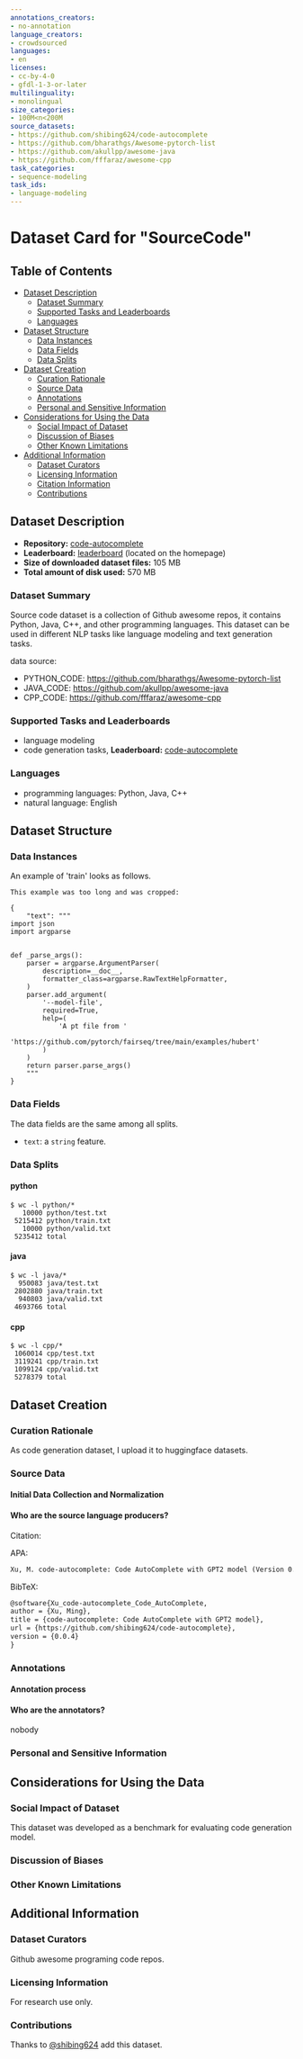 ```yaml
---
annotations_creators:
- no-annotation
language_creators:
- crowdsourced
languages:
- en
licenses:
- cc-by-4-0
- gfdl-1-3-or-later
multilinguality:
- monolingual
size_categories:
- 100M<n<200M
source_datasets:
- https://github.com/shibing624/code-autocomplete
- https://github.com/bharathgs/Awesome-pytorch-list
- https://github.com/akullpp/awesome-java
- https://github.com/fffaraz/awesome-cpp
task_categories:
- sequence-modeling
task_ids:
- language-modeling
---
```

# Dataset Card for "SourceCode"
## Table of Contents
- [Dataset Description](#dataset-description)
  - [Dataset Summary](#dataset-summary)
  - [Supported Tasks and Leaderboards](#supported-tasks-and-leaderboards)
  - [Languages](#languages)
- [Dataset Structure](#dataset-structure)
  - [Data Instances](#data-instances)
  - [Data Fields](#data-fields)
  - [Data Splits](#data-splits)
- [Dataset Creation](#dataset-creation)
  - [Curation Rationale](#curation-rationale)
  - [Source Data](#source-data)
  - [Annotations](#annotations)
  - [Personal and Sensitive Information](#personal-and-sensitive-information)
- [Considerations for Using the Data](#considerations-for-using-the-data)
  - [Social Impact of Dataset](#social-impact-of-dataset)
  - [Discussion of Biases](#discussion-of-biases)
  - [Other Known Limitations](#other-known-limitations)
- [Additional Information](#additional-information)
  - [Dataset Curators](#dataset-curators)
  - [Licensing Information](#licensing-information)
  - [Citation Information](#citation-information)
  - [Contributions](#contributions)

## Dataset Description
- **Repository:** [code-autocomplete](https://github.com/shibing624/code-autocomplete)
- **Leaderboard:** [leaderboard](https://github.com/shibing624/code-autocomplete) (located on the homepage)
- **Size of downloaded dataset files:** 105 MB
- **Total amount of disk used:** 570 MB

### Dataset Summary

Source code dataset is a collection of Github awesome repos, it contains Python, Java, C++, and other programming languages.
This dataset can be used in different NLP tasks like language modeling and text generation tasks.

data source:

- PYTHON_CODE: https://github.com/bharathgs/Awesome-pytorch-list
- JAVA_CODE: https://github.com/akullpp/awesome-java
- CPP_CODE: https://github.com/fffaraz/awesome-cpp


### Supported Tasks and Leaderboards
- language modeling 
- code generation tasks, **Leaderboard:** [code-autocomplete](https://github.com/shibing624/code-autocomplete)

### Languages

- programming languages: Python, Java, C++
- natural language: English

## Dataset Structure
### Data Instances
An example of 'train' looks as follows.
```
This example was too long and was cropped:

{
    "text": """
import json
import argparse


def _parse_args():
    parser = argparse.ArgumentParser(
        description=__doc__,
        formatter_class=argparse.RawTextHelpFormatter,
    )
    parser.add_argument(
        '--model-file',
        required=True,
        help=(
            'A pt file from '
            'https://github.com/pytorch/fairseq/tree/main/examples/hubert'
        )
    )
    return parser.parse_args()
    """
}
```
### Data Fields
The data fields are the same among all splits.
- `text`: a `string` feature.
### Data Splits
#### python
```shell
$ wc -l python/*
   10000 python/test.txt
 5215412 python/train.txt
   10000 python/valid.txt
 5235412 total
```
#### java
```shell
$ wc -l java/*  
  950083 java/test.txt
 2802880 java/train.txt
  940803 java/valid.txt
 4693766 total
```
#### cpp
```shell
$ wc -l cpp/* 
 1060014 cpp/test.txt
 3119241 cpp/train.txt
 1099124 cpp/valid.txt
 5278379 total
```
## Dataset Creation
### Curation Rationale
As code generation dataset, I upload it to huggingface datasets.
### Source Data
#### Initial Data Collection and Normalization
#### Who are the source language producers?
Citation:

APA:
```latex
Xu, M. code-autocomplete: Code AutoComplete with GPT2 model (Version 0.0.4) [Computer software]. https://github.com/shibing624/code-autocomplete
```

BibTeX:
```latex
@software{Xu_code-autocomplete_Code_AutoComplete,
author = {Xu, Ming},
title = {code-autocomplete: Code AutoComplete with GPT2 model},
url = {https://github.com/shibing624/code-autocomplete},
version = {0.0.4}
}
```

### Annotations
#### Annotation process
#### Who are the annotators?
nobody
### Personal and Sensitive Information
## Considerations for Using the Data
### Social Impact of Dataset
This dataset was developed as a benchmark for evaluating code generation model.
### Discussion of Biases
### Other Known Limitations
## Additional Information
### Dataset Curators

Github awesome programing code repos.

### Licensing Information

For research use only.

### Contributions
Thanks to [@shibing624](https://github.com/shibing624) add this dataset.